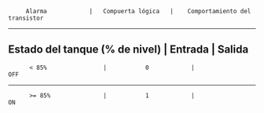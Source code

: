          Alarma            |   Compuerta lógica   |    Comportamiento del transistor
------------------------------------------------------------------------------------------
Estado del tanque (% de nivel) |        Entrada         |                 Salida
------------------------------------------------------------------------------------------
          < 85%                |           0            |                   OFF
------------------------------------------------------------------------------------------
          >= 85%               |           1            |                   ON
